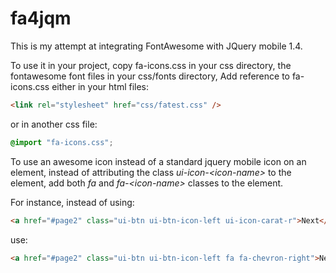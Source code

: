fa4jqm
======

This is my attempt at integrating FontAwesome with JQuery mobile 1.4.

To use it in your project, copy fa-icons.css in your css directory, the fontawesome font files in your css/fonts
directory, Add reference to fa-icons.css either in your html files:

```html
<link rel="stylesheet" href="css/fatest.css" />
```

or in another css file:

```css
@import "fa-icons.css";
```

To use an awesome icon instead of a standard jquery mobile icon on an element, instead of attributing the class <i>ui-icon-&lt;icon-name&gt;</i> to the element, add both <i>fa</i> and <i>fa-&lt;icon-name&gt;</i> classes to the
element.

For instance, instead of using:

```html
<a href="#page2" class="ui-btn ui-btn-icon-left ui-icon-carat-r">Next</a>
```

use:

```html
<a href="#page2" class="ui-btn ui-btn-icon-left fa fa-chevron-right">Next</a>
```
